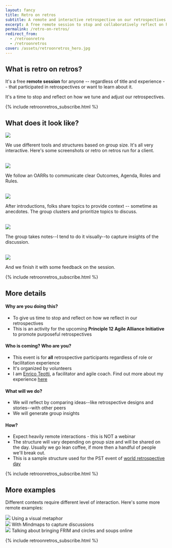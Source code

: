```yaml
---
layout: fancy
title: Retro on retros
subtitle: A remote and interactive retrospective on our retrospectives!
excerpt: A free remote session to stop and collaboratively reflect on how we tune and adjust our retrospectives.
permalink: /retro-on-retros/
redirect_from: 
  - /retroonretro
  - /retroonretros
cover: /assets/retroonretros_hero.jpg
---
```


## What is retro on retros?

It's a free __remote session__ for anyone -- regardless of title and experience -- that participated in retrospectives or want to learn about it.

It's a time to stop and reflect on how we tune and adjust our retrospectives.

{% include retroonretros_subscribe.html %}  

## What does it look like?

<img src="/assets/retroonretros_preview.png" />

We use different tools and structures based on group size. It's all very interactive. Here's some screenshots or retro on retros run for a client.

<br/>

<img src="/assets/retroonretros_preview_gd_OARRs.png" />

We follow an OARRs to communicate clear Outcomes, Agenda, Roles and Rules.

<br />

<img src="/assets/retroonretros_gd_example1.png" />

After introductions, folks share topics to provide context -- sometime as anecdotes. The group clusters and prioritize topics to discuss.

<br />

<img src="/assets/retroonretros_gd_example2.png" />

The group takes notes--I tend to do it visually--to capture insights of the discussion.

<br />

<img src="/assets/retroonretros_gd_example3.png" />

And we finish it with some feedback on the session.

{% include retroonretros_subscribe.html %}  

## More details

#### Why are you doing this?

* To give us time to stop and reflect on how we reflect in our retrospectives
* This is an activity for the upcoming **Principle 12 Agile Alliance Initiative** to promote purposeful retrospectives

#### Who is coming? Who are you?

* This event is for **all** retrospective participants regardless of role or facilitation experience
* It's organized by volunteers
* I am [Enrico Teotti](https://enricoteotti.com), a facilitator and agile coach. Find out more about my experience [here](https://www.linkedin.com/in/agenteo/)

#### What will we do?

* We will reflect by comparing ideas--like retrospective designs and stories--with other peers
* We will generate group insights

#### How?

* Expect heavily remote interactions - this is NOT a webinar
* The structure will vary depending on group size and will be shared on the day. Usually we go lean coffee, if more then a handful of people we'll break out.
* This is a sample structure used for the PST event of [world retrospective day](https://wrd2020.thisisretrospectivefacilitation.com)

{% include retroonretros_subscribe.html %}  

## More examples

Different contexts require different level of interaction. Here's some more remote examples:

<img src="/assets/retroonretros_miro_example1.png" />
Using a visual metaphor

<br />

<img src="/assets/retroonretros_miro_example2.png" />
With Mindmaps to capture discussions

<br />

<img src="/assets/retroonretros_miro_example3.png" />
Talking about bringing FRIM and circles and soups online

<br />

{% include retroonretros_subscribe.html %}  